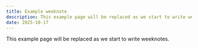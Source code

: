 ```yaml
---
title: Example weeknote
description: This example page will be replaced as we start to write weeknotes.
date: 2025-10-17
---
```


This example page will be replaced as we start to write weeknotes.